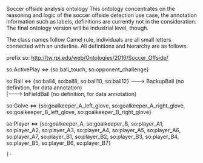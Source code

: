 Soccer offside analysis ontology
This ontology concentrates on the reasoning and logic of the soccer offside detection use case, the annotation information such as labels, definitions are currently not in the consideration. The final ontology version will be industrial level, though. 

The class names follow Camel rule, individuals are all small letters connected with an underline. 
All definitions and hierarchy are as follows. 

prefix so: <http://tw.rpi.edu/web/Ontologies/2016/Soccer_Offside/>

so:ActivePlay <=> {so:ball_touch, so:opponent_challenge}

so:Ball <=> {so:ball4, so:ball8, so:ball10, so:ball12}
---> BackupBall  (no definition, for data annotation)	
|---> InFieldBall (no definition, for data annotation)

so:Golve <=> {so:goalkeeper_A_left_glove, so:goalkeeper_A_right_glove, 
			  so:goalkeeper_B_left_glove, so:goalkeeper_B_right_glove}

so:Player <=> {so:goalkeeper_A, so:goalkeeper_B, so:player_A1, so:player_A2, 
			   so:player_A3, so:player_A4, so:player_A5, so:player_A6, so:player_A7, 
			   so:player_B1, so:player_B2, so:player_B3, so:player_B4, so:player_B5, 
			   so:player_B6, so:player_B7}

	|-